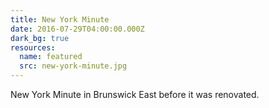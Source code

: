 ```yaml
---
title: New York Minute
date: 2016-07-29T04:00:00.000Z
dark_bg: true
resources:
  name: featured
  src: new-york-minute.jpg
---
```

New York Minute in Brunswick East before it was renovated.